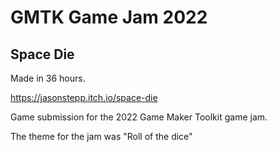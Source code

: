 # GMTK Game Jam 2022
## Space Die

Made in 36 hours.

https://jasonstepp.itch.io/space-die

Game submission for the 2022 Game Maker Toolkit game jam.

The theme for the jam was "Roll of the dice"
